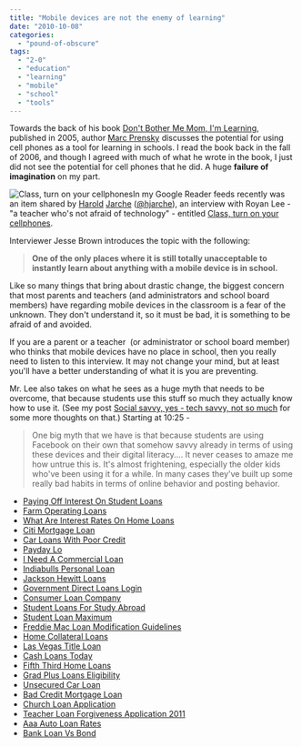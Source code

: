 ```yaml
---
title: "Mobile devices are not the enemy of learning"
date: "2010-10-08"
categories: 
  - "pound-of-obscure"
tags: 
  - "2-0"
  - "education"
  - "learning"
  - "mobile"
  - "school"
  - "tools"
---
```


Towards the back of his book [Don't Bother Me Mom, I'm Learning](http://astore.amazon.com/gbrettmiller-20/detail/1557788588/105-0704870-6814832), published in 2005, author [Marc Prensky](http://www.marcprensky.com/) discusses the potential for using cell phones as a tool for learning in schools. I read the book back in the fall of 2006, and though I agreed with much of what he wrote in the book, I just did not see the potential for cell phones that he did. A huge **failure of imagination** on my part.

![](images/5033021335_055044f6c9_o.jpg "Class, turn on your cellphones")In my Google Reader feeds recently was an item shared by [Harold](http://www.jarche.com/) [Jarche](http://www.google.com/reader/shared/hjarche) ([@hjarche](http://twitter.com/hjarche)), an interview with Royan Lee - "a teacher who's not afraid of technology" - entitled [Class, turn on your cellphones](http://www.tvo.org/cfmx/tvoorg/searchengine/index.cfm?page_id=613&action=blog&subaction=viewPost&post_id=13513&blog_id=485).

Interviewer Jesse Brown introduces the topic with the following:

> **One of the only places where it is still totally unacceptable to instantly learn about anything with a mobile device is in school.**

Like so many things that bring about drastic change, the biggest concern that most parents and teachers (and administrators and school board members) have regarding mobile devices in the classroom is a fear of the unknown. They don't understand it, so it must be bad, it is something to be afraid of and avoided.

If you are a parent or a teacher  (or administrator or school board member) who thinks that mobile devices have no place in school, then you really need to listen to this interview. It may not change your mind, but at least you'll have a better understanding of what it is you are preventing.

Mr. Lee also takes on what he sees as a huge myth that needs to be overcome, that because students use this stuff so much they actually know how to use it. (See my post [Social savvy, yes - tech savvy, not so much](http://blog.gbrettmiller.com/social-savvy-yes-tech-savvy-not-so-much/) for some more thoughts on that.) Starting at 10:25 -

> One big myth that we have is that because students are using Facebook on their own that somehow savvy already in terms of using these devices and their digital literacy.... It never ceases to amaze me how untrue this is. It's almost frightening, especially the older kids who've been using it for a while. In many cases they've built up some really bad habits in terms of online behavior and posting behavior.

- [Paying Off Interest On Student Loans](http://gbbkolejka.pl/?Paying-Off-Interest-On-Student-Loans)
- [Farm Operating Loans](http://www.amarysia.gr/?Farm-Operating-Loans)
- [What Are Interest Rates On Home Loans](http://www.franklinny.org/?What-Are-Interest-Rates-On-Home-Loans)
- [Citi Mortgage Loan](http://www.franklinny.org/?Citi-Mortgage-Loan)
- [Car Loans With Poor Credit](http://gbbkolejka.pl/?Car-Loans-With-Poor-Credit)
- [Payday Lo](http://usasportgroup.com/?Payday-Lo)
- [I Need A Commercial Loan](http://www.amarysia.gr/?I-Need-A-Commercial-Loan)
- [Indiabulls Personal Loan](http://www.amarysia.gr/?Indiabulls-Personal-Loan)
- [Jackson Hewitt Loans](http://www.consejocafe.org/?Jackson-Hewitt-Loans)
- [Government Direct Loans Login](http://gbbkolejka.pl/?Government-Direct-Loans-Login)
- [Consumer Loan Company](http://gbbkolejka.pl/?Consumer-Loan-Company)
- [Student Loans For Study Abroad](http://www.amarysia.gr/?Student-Loans-For-Study-Abroad)
- [Student Loan Maximum](http://gbbkolejka.pl/?Student-Loan-Maximum)
- [Freddie Mac Loan Modification Guidelines](http://www.amarysia.gr/?Freddie-Mac-Loan-Modification-Guidelines)
- [Home Collateral Loans](http://www.mariebo.org/?Home-Collateral-Loans)
- [Las Vegas Title Loan](http://www.amarysia.gr/?Las-Vegas-Title-Loan)
- [Cash Loans Today](http://www.mariebo.org/?Cash-Loans-Today)
- [Fifth Third Home Loans](http://www.consejocafe.org/?Fifth-Third-Home-Loans)
- [Grad Plus Loans Eligibility](http://www.franklinny.org/?Grad-Plus-Loans-Eligibility)
- [Unsecured Car Loan](http://www.mariebo.org/?Unsecured-Car-Loan)
- [Bad Credit Mortgage Loan](http://usasportgroup.com/?Bad-Credit-Mortgage-Loan)
- [Church Loan Application](http://www.amarysia.gr/?Church-Loan-Application)
- [Teacher Loan Forgiveness Application 2011](http://www.mariebo.org/?Teacher-Loan-Forgiveness-Application-2011)
- [Aaa Auto Loan Rates](http://www.mariebo.org/?Aaa-Auto-Loan-Rates)
- [Bank Loan Vs Bond](http://www.amarysia.gr/?Bank-Loan-Vs-Bond)
